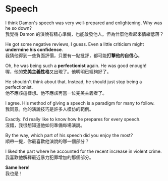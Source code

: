 # Speech

I think Damon's speech was very well-prepared and enlightening. Why was he so down?  
我覺得 Damon 的演說有精心準備，也能啟發他人。但為什麼他看起來情緒低落？

He got some negative reviews, I guess. Even a little criticism might **undermine his confidence**.  
我猜他得到一些負面評價，只要有一點批評，都可能**打擊他的自信心**。

Oh, he was being such a **perfectionist** again. He was good enough!  
喔，他的**完美主義性格**又出現了。他明明已經夠好了。

He shouldn't think about that. Instead, he should just stop being a perfectionist.  
他不應該這樣想。他不應該再當一位完美主義者了。

I agree. His method of giving a speech is a paradigm for many to follow.  
我同意。他的演說技巧是許多人模仿的範例。

Exactly. I'd really like to know how he prepares for every speech.  
沒錯，我很想知道他如何準備每場演說。

By the way, which part of his speech did you enjoy the most?  
順帶一提，你最喜歡他演說的哪一個部分？

I liked the part where he accounted for the recent increase in violent crime.  
我喜歡他解釋最近暴力犯罪增加的那個部分。

**Same here**!  
我也是！

